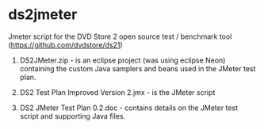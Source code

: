 # ds2jmeter
Jmeter script for the DVD Store 2 open source test / benchmark tool (https://github.com/dvdstore/ds21)

1. DS2JMeter.zip - is an eclipse project (was using eclipse Neon) containing the custom Java samplers and beans used in the JMeter test plan.

2. DS2 Test Plan Improved Version 2.jmx - is the JMeter script

3. DS2 JMeter Test Plan 0.2.doc - contains details on the JMeter test script and supporting Java files.
